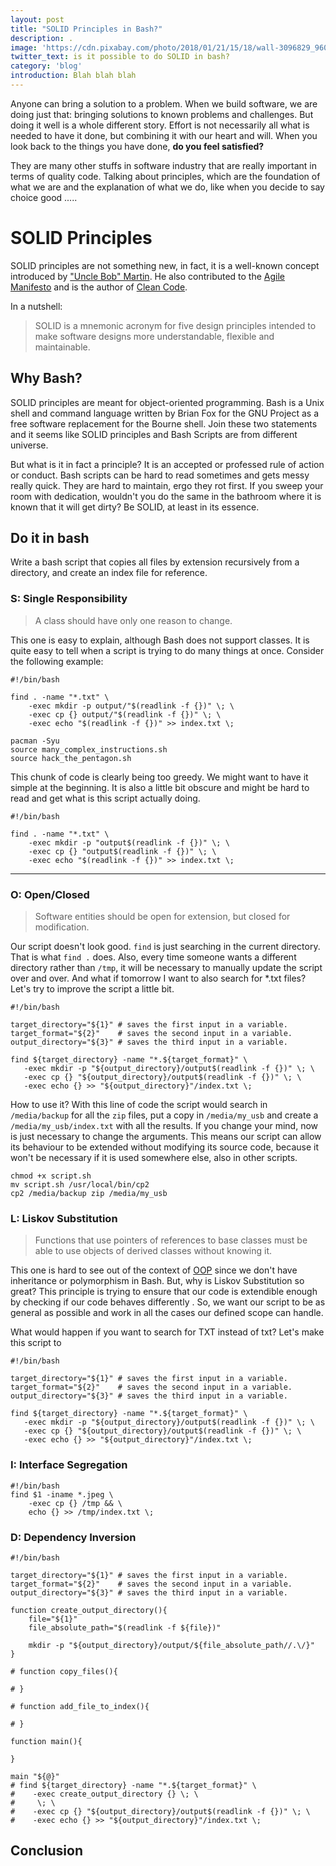 ```yaml
---
layout: post
title: "SOLID Principles in Bash?"
description: .
image: 'https://cdn.pixabay.com/photo/2018/01/21/15/18/wall-3096829_960_720.jpg'
twitter_text: is it possible to do SOLID in bash?
category: 'blog'
introduction: Blah blah blah
---
```


Anyone can bring a solution to a problem. When we build software, we are doing just that: bringing solutions to known problems and challenges. But doing it well is a whole different story. Effort is not necessarily all what is needed to have it done, but combining it with our heart and will. When you look back to the things you have done, **do you feel satisfied?**

They are many other stuffs in software industry that are really important in terms of quality code. Talking about principles, which are the foundation of what we are and the explanation of what we do, like when you decide to say choice good .....

# SOLID Principles
SOLID principles are not something new, in fact, it is a well-known concept introduced by ["Uncle Bob" Martin](). He also contributed to the [Agile Manifesto](https://agilemanifesto.org/) and is the author of [Clean Code](https://www.amazon.com/Clean-Code-Handbook-Software-Craftsmanship-ebook-dp-B001GSTOAM/dp/B001GSTOAM/ref=mt_kindle?_encoding=UTF8&me=&qid=).

In a nutshell:
> SOLID is a mnemonic acronym for five design principles intended to make software designs more understandable, flexible and maintainable.

## Why Bash?

SOLID principles are meant for object-oriented programming. Bash is a Unix shell and command language written by Brian Fox for the GNU Project as a free software replacement for the Bourne shell. Join these two statements and it seems like SOLID principles and Bash Scripts are from different universe. 

But what is it in fact a principle? It is an accepted or professed rule of action or conduct. Bash scripts can be hard to read sometimes and gets messy really quick. They are hard to maintain, ergo they rot first. If you sweep your room with dedication, wouldn't you do the same in the bathroom where it is known that it will get dirty? Be SOLID, at least in its essence. 


## Do it in bash

Write a bash script that copies all files by extension recursively from a directory, and create an index file for reference.

### S: Single Responsibility

> A class should have only one reason to change.

This one is easy to explain, although Bash does not support classes. It is quite easy to tell when a script is trying to do many things at once. Consider the following example:
```
#!/bin/bash

find . -name "*.txt" \
    -exec mkdir -p output/"$(readlink -f {})" \; \
    -exec cp {} output/"$(readlink -f {})" \; \
    -exec echo "$(readlink -f {})" >> index.txt \;

pacman -Syu
source many_complex_instructions.sh
source hack_the_pentagon.sh
```
This chunk of code is clearly being too greedy. We might want to have it simple at the beginning. It is also a little bit obscure and might be hard to read and get what is this script actually doing.
```
#!/bin/bash

find . -name "*.txt" \
    -exec mkdir -p "output$(readlink -f {})" \; \
    -exec cp {} "output$(readlink -f {})" \; \
    -exec echo "$(readlink -f {})" >> index.txt \;
```

---
### O: Open/Closed

> Software entities should be open for extension, but closed for modification.

Our script doesn't look good. `find` is just searching in the current directory. That is what `find .` does. Also, every time someone wants a different directory rather than `/tmp`, it will be necessary to manually update the script over and over. And what if tomorrow I want to also search for *.txt files? Let's try to improve the script a little bit. 

```
#!/bin/bash

target_directory="${1}" # saves the first input in a variable.
target_format="${2}"    # saves the second input in a variable.
output_directory="${3}" # saves the third input in a variable.

find ${target_directory} -name "*.${target_format}" \
   -exec mkdir -p "${output_directory}/output$(readlink -f {})" \; \
   -exec cp {} "${output_directory}/output$(readlink -f {})" \; \
   -exec echo {} >> "${output_directory}"/index.txt \;
```

How to use it? With this line of code the script would search in `/media/backup` for all the `zip` files, put a copy in `/media/my_usb` and create a `/media/my_usb/index.txt` with all the results. If you change your mind, now is just necessary to change the arguments. This means our script can allow its behaviour to be extended without modifying its source code, because it won't be necessary if it is used somewhere else, also in other scripts.
```
chmod +x script.sh
mv script.sh /usr/local/bin/cp2
cp2 /media/backup zip /media/my_usb 
```

### L: Liskov Substitution
> Functions that use pointers of references to base classes must be able to use objects of derived classes without knowing it.

This one is hard to see out of the context of [OOP](https://en.wikipedia.org/wiki/Object-oriented_programming) since we don't have inheritance or polymorphism in Bash. But, why is Liskov Substitution so great? This principle is trying to ensure that our code is extendible enough by checking if our code behaves differently . So, we want our script to be as general as possible and work in all the cases our defined scope can handle.

What would happen if you want to search for TXT instead of txt? Let's make this script to 

```
#!/bin/bash

target_directory="${1}" # saves the first input in a variable.
target_format="${2}"    # saves the second input in a variable.
output_directory="${3}" # saves the third input in a variable.

find ${target_directory} -name "*.${target_format}" \
   -exec mkdir -p "${output_directory}/output$(readlink -f {})" \; \
   -exec cp {} "${output_directory}/output$(readlink -f {})" \; \
   -exec echo {} >> "${output_directory}"/index.txt \;
```
### I: Interface Segregation
```
#!/bin/bash
find $1 -iname *.jpeg \
    -exec cp {} /tmp && \
    echo {} >> /tmp/index.txt \;
```
### D: Dependency Inversion
```
#!/bin/bash

target_directory="${1}" # saves the first input in a variable.
target_format="${2}"    # saves the second input in a variable.
output_directory="${3}" # saves the third input in a variable.

function create_output_directory(){
    file="${1}"
    file_absolute_path="$(readlink -f ${file})"

    mkdir -p "${output_directory}/output/${file_absolute_path//.\/}"
}

# function copy_files(){

# }

# function add_file_to_index(){

# }

function main(){

}

main "${@}"
# find ${target_directory} -name "*.${target_format}" \
#    -exec create_output_directory {} \; \
#     \; \
#    -exec cp {} "${output_directory}/output$(readlink -f {})" \; \
#    -exec echo {} >> "${output_directory}"/index.txt \;
```

## Conclusion
